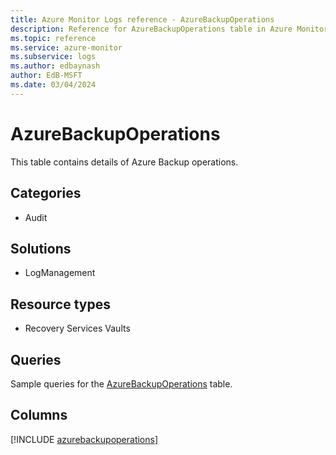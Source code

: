 ```yaml
---
title: Azure Monitor Logs reference - AzureBackupOperations
description: Reference for AzureBackupOperations table in Azure Monitor Logs.
ms.topic: reference
ms.service: azure-monitor
ms.subservice: logs
ms.author: edbaynash
author: EdB-MSFT
ms.date: 03/04/2024
---
```


# AzureBackupOperations

This table contains details of Azure Backup operations.


## Categories

- Audit

## Solutions

- LogManagement

## Resource types

- Recovery Services Vaults

## Queries

 Sample queries for the [AzureBackupOperations](/azure/azure-monitor/reference/queries/azurebackupoperations) table.


## Columns
  
[!INCLUDE [azurebackupoperations](.././tables/includes/azurebackupoperations-include.md)]
